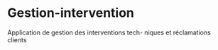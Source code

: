 # Gestion-intervention
Application de gestion des interventions tech- niques et réclamations clients
